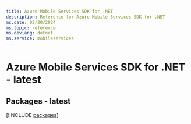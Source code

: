 ```yaml
---
title: Azure Mobile Services SDK for .NET
description: Reference for Azure Mobile Services SDK for .NET
ms.date: 02/20/2024
ms.topic: reference
ms.devlang: dotnet
ms.service: mobileservices
---
```

# Azure Mobile Services SDK for .NET - latest
## Packages - latest
[!INCLUDE [packages](mobile-services-index.md)]